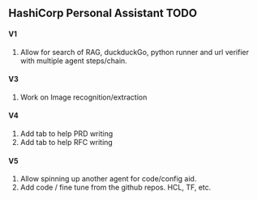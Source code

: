 ## HashiCorp Personal Assistant TODO
#### V1
1. Allow for search of RAG, duckduckGo, python runner and url verifier with multiple agent steps/chain. 
#### V3
1. Work on Image recognition/extraction
#### V4
1. Add tab to help PRD writing
2. Add tab to help RFC writing
#### V5
1. Allow spinning up another agent for code/config aid.
2. Add code  / fine tune from the github repos. HCL, TF, etc.
